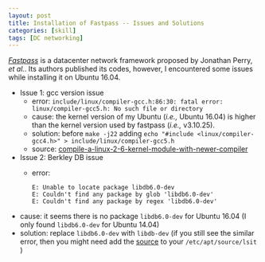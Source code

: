 ```yaml
---
layout: post
title: Installation of Fastpass -- Issues and Solutions
categories: [skill]
tags: [DC networking]
---
```


[_Fastpass_](http://fastpass.mit.edu/) is a datacenter network framework proposed by Jonathan Perry, _et al._. Its authors published its codes, however, I encountered some issues while installing it on Ubuntu 16.04.

+ Issue 1: gcc version issue 
  - error: `include/linux/compiler-gcc.h:86:30: fatal error: linux/compiler-gcc5.h: No such file or directory`
  - cause: the kernel version of my Ubuntu (_i.e.,_ Ubuntu 16.04) is higher than the kernel version used by fastpass (_i.e.,_ v3.10.25).
  - solution: before `make -j22` adding `echo "#include <linux/compiler-gcc4.h>" > include/linux/compiler-gcc5.h`
  - source: [compile-a-linux-2-6-kernel-module-with-newer-compiler](http://stackoverflow.com/questions/29925513/compile-a-linux-2-6-kernel-module-with-newer-compiler)
+ Issue 2: Berkley DB issue
  - error: 

    ```shell
    E: Unable to locate package libdb6.0-dev
    E: Couldn't find any package by glob 'libdb6.0-dev'
    E: Couldn't find any package by regex 'libdb6.0-dev'
    ```
 - cause: it seems there is no package `libdb6.0-dev` for Ubuntu 16.04 (I only found `libdb6.0-dev` for Ubuntu 14.04)
 - solution: replace `libdb6.0-dev` with `libdb-dev` (if you still see the similar error, then you might need add the [source](http://packages.ubuntu.com/xenial/amd64/libdb-dev/download) to your `/etc/apt/source/lsit` )
